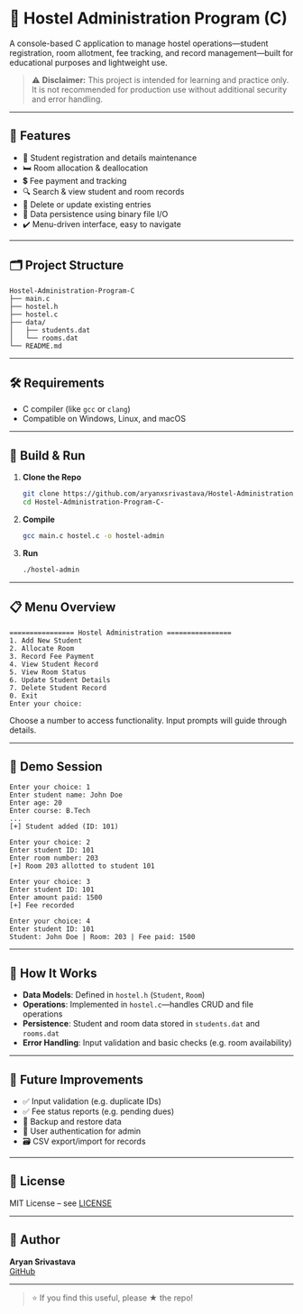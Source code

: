 
# 🏨 Hostel Administration Program (C)

A console-based C application to manage hostel operations—student registration, room allotment, fee tracking, and record management—built for educational purposes and lightweight use.

> ⚠️ **Disclaimer:** This project is intended for learning and practice only. It is not recommended for production use without additional security and error handling.

---

## 🚀 Features

- 🌟 Student registration and details maintenance  
- 🛏️ Room allocation & deallocation  
- 💲 Fee payment and tracking  
- 🔍 Search & view student and room records  
- 🧹 Delete or update existing entries  
- 💾 Data persistence using binary file I/O  
- ✔️ Menu-driven interface, easy to navigate

---

## 🗂️ Project Structure

```
Hostel-Administration-Program-C
├── main.c
├── hostel.h
├── hostel.c
├── data/
│   ├── students.dat
│   └── rooms.dat
└── README.md
```

---

## 🛠️ Requirements

- C compiler (like `gcc` or `clang`)
- Compatible on Windows, Linux, and macOS

---

## 🎯 Build & Run

1. **Clone the Repo**
   ```bash
   git clone https://github.com/aryanxsrivastava/Hostel-Administration-Program-C-.git
   cd Hostel-Administration-Program-C-
   ```

2. **Compile**
   ```bash
   gcc main.c hostel.c -o hostel-admin
   ```

3. **Run**
   ```bash
   ./hostel-admin
   ```

---

## 📋 Menu Overview

```text
================ Hostel Administration ================
1. Add New Student
2. Allocate Room
3. Record Fee Payment
4. View Student Record
5. View Room Status
6. Update Student Details
7. Delete Student Record
0. Exit
Enter your choice:
```

Choose a number to access functionality. Input prompts will guide through details.

---

## 🧪 Demo Session

```text
Enter your choice: 1
Enter student name: John Doe
Enter age: 20
Enter course: B.Tech
...
[+] Student added (ID: 101)

Enter your choice: 2
Enter student ID: 101
Enter room number: 203
[+] Room 203 allotted to student 101

Enter your choice: 3
Enter student ID: 101
Enter amount paid: 1500
[+] Fee recorded

Enter your choice: 4
Enter student ID: 101
Student: John Doe | Room: 203 | Fee paid: 1500
```

---

## 🧠 How It Works

- **Data Models**: Defined in `hostel.h` (`Student`, `Room`)
- **Operations**: Implemented in `hostel.c`—handles CRUD and file operations
- **Persistence**: Student and room data stored in `students.dat` and `rooms.dat`
- **Error Handling**: Input validation and basic checks (e.g. room availability)

---

## 🧩 Future Improvements

- ✅ Input validation (e.g. duplicate IDs)
- ✅ Fee status reports (e.g. pending dues)
- 🔄 Backup and restore data
- 🔐 User authentication for admin
- 🗃️ CSV export/import for records

---

## 📌 License

MIT License – see [LICENSE](LICENSE)

---

## 🙋 Author

**Aryan Srivastava**  
[GitHub](https://github.com/aryanxsrivastava)

---

> ⭐ If you find this useful, please ★ the repo!
